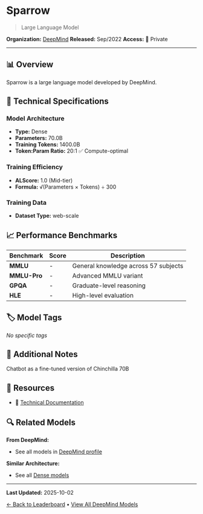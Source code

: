 # Sparrow

> Large Language Model

**Organization:** [DeepMind](../../labs/deepmind.md)
**Released:** Sep/2022
**Access:** 🔴 Private

---

## 📊 Overview

Sparrow is a large language model developed by DeepMind.

## 🔧 Technical Specifications

### Model Architecture
- **Type:** Dense
- **Parameters:** 70.0B
- **Training Tokens:** 1400.0B
- **Token:Param Ratio:** 20:1 ✅ Compute-optimal

### Training Efficiency
- **ALScore:** 1.0 (Mid-tier)
- **Formula:** √(Parameters × Tokens) ÷ 300

### Training Data
- **Dataset Type:** web-scale

## 📈 Performance Benchmarks

| Benchmark | Score | Description |
|-----------|-------|-------------|
| **MMLU** | - | General knowledge across 57 subjects |
| **MMLU-Pro** | - | Advanced MMLU variant |
| **GPQA** | - | Graduate-level reasoning |
| **HLE** | - | High-level evaluation |

## 🏷️ Model Tags

_No specific tags_

## 📝 Additional Notes

Chatbot as a fine-tuned version of Chinchilla 70B

## 🔗 Resources

- 📄 [Technical Documentation](https://storage.googleapis.com/deepmind-media/DeepMind.com/Authors-Notes/sparrow/sparrow-final.pdf)

## 🔍 Related Models

**From DeepMind:**
- See all models in [DeepMind profile](../../labs/deepmind.md)

**Similar Architecture:**
- See all [Dense models](../../architectures/dense.md)

---

**Last Updated:** 2025-10-02

[← Back to Leaderboard](../../README.md) • [View All DeepMind Models](../../labs/deepmind.md)
